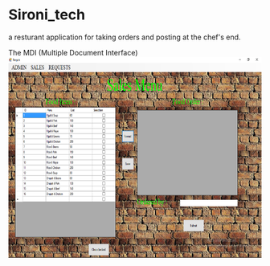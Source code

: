 # Sironi_tech
a resturant application for taking orders and posting at the chef's end.

The MDI (Multiple Document Interface)
<img src="Reepah/SironiShots/default.png" height=400 width=600>
